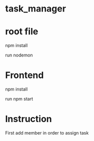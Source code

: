 # task_manager

# root file
npm install

run nodemon

# Frontend
npm install

run npm start

# Instruction

First add member in order to assign task
